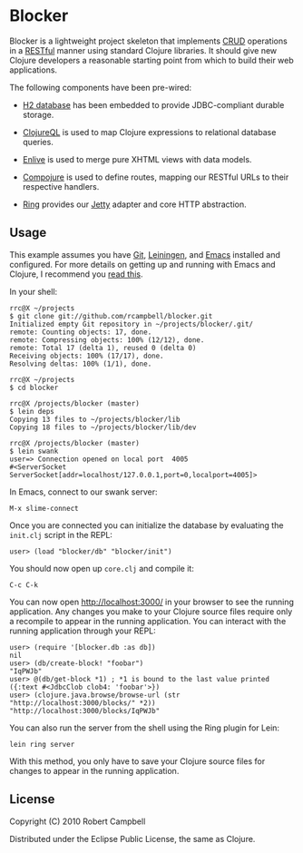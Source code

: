 # Blocker

Blocker is a lightweight project skeleton that implements [CRUD](http://en.wikipedia.org/wiki/Create,_read,_update_and_delete)
operations in a
[RESTful](http://en.wikipedia.org/wiki/Representational_State_Transfer)
manner using standard Clojure libraries. It should give new Clojure developers a reasonable starting point from
which to build their web applications.

The following components have been pre-wired:

* [H2 database](http://www.h2database.com/) has been embedded to provide JDBC-compliant durable storage.

* [ClojureQL](http://clojureql.org/) is used to map Clojure
  expressions to relational database queries.

* [Enlive](https://github.com/cgrand/enlive/wiki) is used to merge pure XHTML views with data models.

* [Compojure](https://github.com/weavejester/compojure/wiki) is used to define routes, mapping our RESTful URLs to their respective handlers.

* [Ring](https://github.com/mmcgrana/ring/wiki) provides our
  [Jetty](http://jetty.codehaus.org/jetty/) adapter and core HTTP abstraction.

## Usage

This example assumes you have [Git](http://git-scm.com/),
[Leiningen](https://github.com/technomancy/leiningen/blob/master/README.md),
and [Emacs](http://www.gnu.org/software/emacs/) installed and
configured. For more details on getting up and running with Emacs and
Clojure, I recommend you [read this]().

In your shell:

    rrc@X ~/projects
    $ git clone git://github.com/rcampbell/blocker.git
    Initialized empty Git repository in ~/projects/blocker/.git/
    remote: Counting objects: 17, done.
    remote: Compressing objects: 100% (12/12), done.
    remote: Total 17 (delta 1), reused 0 (delta 0)
    Receiving objects: 100% (17/17), done.
    Resolving deltas: 100% (1/1), done.

    rrc@X ~/projects
    $ cd blocker

    rrc@X /projects/blocker (master)
    $ lein deps
    Copying 13 files to ~/projects/blocker/lib
    Copying 18 files to ~/projects/blocker/lib/dev
    
    rrc@X /projects/blocker (master)
    $ lein swank
    user=> Connection opened on local port  4005
    #<ServerSocket ServerSocket[addr=localhost/127.0.0.1,port=0,localport=4005]>
    
In Emacs, connect to our swank server:

    M-x slime-connect
    
Once you are connected you can initialize the database by evaluating
the `init.clj` script in the REPL:

    user> (load "blocker/db" "blocker/init")
    
You should now open up `core.clj` and compile it:

    C-c C-k
    
You can now open [http://localhost:3000/](http://localhost:3000/) in
your browser to see the running application. Any changes you make to
your Clojure source files require only a recompile to appear in the
running application. You can interact with the running
application through your REPL:

    user> (require '[blocker.db :as db])
    nil
    user> (db/create-block! "foobar")
    "IqPWJb"
    user> @(db/get-block *1) ; *1 is bound to the last value printed
    ({:text #<JdbcClob clob4: 'foobar'>})
    user> (clojure.java.browse/browse-url (str "http://localhost:3000/blocks/" *2))
    "http://localhost:3000/blocks/IqPWJb"    

You can also run the server from the shell using the Ring plugin for
Lein:

    lein ring server
    
With this method, you only have to save your Clojure source files for
changes to appear in the running application.

## License

Copyright (C) 2010 Robert Campbell

Distributed under the Eclipse Public License, the same as Clojure.
